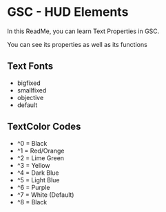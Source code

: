 # GSC - HUD Elements

In this ReadMe, you can learn Text Properties in GSC.

You can see its properties as well as its functions

## Text Fonts

- bigfixed
- smallfixed
- objective
- default

## TextColor Codes

- ^0  =  Black
- ^1  =  Red/Orange
- ^2  =  Lime Green
- ^3  =  Yellow
- ^4  =  Dark Blue
- ^5  =  Light Blue
- ^6  =  Purple
- ^7  =  White (Default)
- ^8  =  Black
